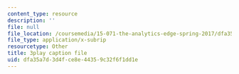 ```yaml
---
content_type: resource
description: ''
file: null
file_location: /coursemedia/15-071-the-analytics-edge-spring-2017/dfa35a7d3d4fce8e44359c32f6f1dd1e_5tCSR5L4nWI.srt
file_type: application/x-subrip
resourcetype: Other
title: 3play caption file
uid: dfa35a7d-3d4f-ce8e-4435-9c32f6f1dd1e
---
```

